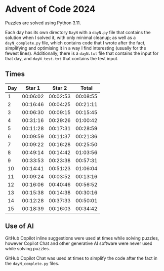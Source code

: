 # Advent of Code 2024
Puzzles are solved using Python 3.11.

Each day has its own directory `DayN` with a `dayN.py` file that contains the solution when I solved it,
with only minimal cleanup;
as well as a `dayN_complete.py` file, which contains code that I wrote after the fact,
simplifying and optimising it in a way I find interesting (usually for the fewest lines).
Additionally, there is a `dayN.txt` file that contains the input for that day, and `dayN_test.txt` that contains the test input.

## Times
| Day | Star 1   | Star 2   | Total    |
|-----|----------|----------|----------|
| 1   | 00:06:02 | 00:02:53 | 00:08:55 |
| 2   | 00:16:46 | 00:04:25 | 00:21:11 |
| 3   | 00:06:30 | 00:09:15 | 00:15:45 |
| 4   | 00:31:16 | 00:29:26 | 01:00:42 |
| 5   | 00:11:28 | 00:17:31 | 00:28:59 |
| 6   | 00:09:59 | 00:11:37 | 00:21:36 |
| 7   | 00:09:22 | 00:16:28 | 00:25:50 |
| 8   | 00:49:14 | 00:14:42 | 01:03:56 |
| 9   | 00:33:53 | 00:23:38 | 00:57:31 |
| 10  | 00:14:41 | 00:51:23 | 01:06:04 |
| 11  | 00:09:24 | 00:03:52 | 00:13:16 |
| 12  | 00:16:06 | 00:40:46 | 00:56:52 |
| 13  | 00:15:38 | 00:14:38 | 00:30:16 |
| 14  | 00:12:28 | 00:37:33 | 00:50:01 |
| 15  | 00:18:39 | 00:16:03 | 00:34:42 |

## Use of AI
GitHub Copilot inline suggestions were used at times while solving puzzles, however Copilot Chat and other generative AI software were never used while solving puzzles.

GitHub Copilot Chat was used at times to simplify the code after the fact in the `dayN_complete.py` files.